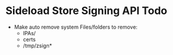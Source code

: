 # Sideload Store Signing API Todo
- Make auto remove system
  Files/folders to remove: 
  - IPAs/
  - certs
  - /tmp/zsign*
